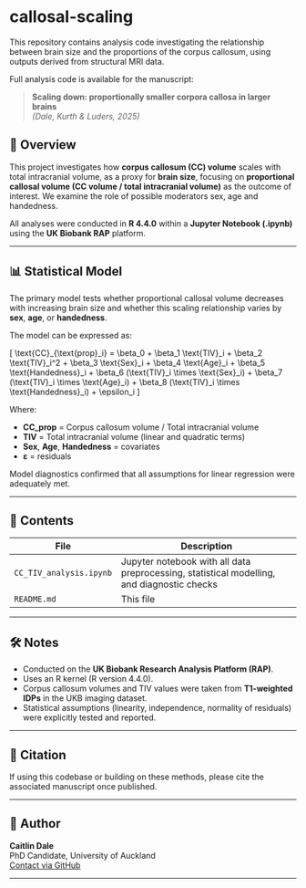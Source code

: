 # callosal-scaling
This repository contains analysis code investigating the relationship between brain size and the proportions of the corpus callosum, using outputs derived from structural MRI data.

Full analysis code is available for the manuscript:

> **Scaling down: proportionally smaller corpora callosa in larger brains**  
> *(Dale, Kurth & Luders, 2025)*

## 🧠 Overview

This project investigates how **corpus callosum (CC) volume** scales with total intracranial volume, as a proxy for **brain size**, focusing on **proportional callosal volume (CC volume / total intracranial volume)** as the outcome of interest. We examine the role of possible moderators sex, age and handedness.

All analyses were conducted in **R 4.4.0** within a **Jupyter Notebook (.ipynb)** using the **UK Biobank RAP** platform.

---

## 📊 Statistical Model

The primary model tests whether proportional callosal volume decreases with increasing brain size and whether this scaling relationship varies by **sex**, **age**, or **handedness**.

The model can be expressed as:

\[
\text{CC}_{\text{prop}_i} = \beta_0 + \beta_1 \text{TIV}_i + \beta_2 \text{TIV}_i^2 + \beta_3 \text{Sex}_i + \beta_4 \text{Age}_i + \beta_5 \text{Handedness}_i + \beta_6 (\text{TIV}_i \times \text{Sex}_i) + \beta_7 (\text{TIV}_i \times \text{Age}_i) + \beta_8 (\text{TIV}_i \times \text{Handedness}_i) + \epsilon_i
\]

Where:
- **CC_prop** = Corpus callosum volume / Total intracranial volume
- **TIV** = Total intracranial volume (linear and quadratic terms)
- **Sex**, **Age**, **Handedness** = covariates
- **ε** = residuals

Model diagnostics confirmed that all assumptions for linear regression were adequately met.

---

## 📁 Contents

| File | Description |
|------|-------------|
| `CC_TIV_analysis.ipynb` | Jupyter notebook with all data preprocessing, statistical modelling, and diagnostic checks |
| `README.md` | This file |

---

## 🛠️ Notes

- Conducted on the **UK Biobank Research Analysis Platform (RAP)**.
- Uses an R kernel (R version 4.4.0).
- Corpus callosum volumes and TIV values were taken from **T1-weighted IDPs** in the UKB imaging dataset.
- Statistical assumptions (linearity, independence, normality of residuals) were explicitly tested and reported.

---

## 📜 Citation

If using this codebase or building on these methods, please cite the associated manuscript once published.

---

## 🧬 Author

**Caitlin Dale**  
PhD Candidate, University of Auckland  
[Contact via GitHub](#)

---

